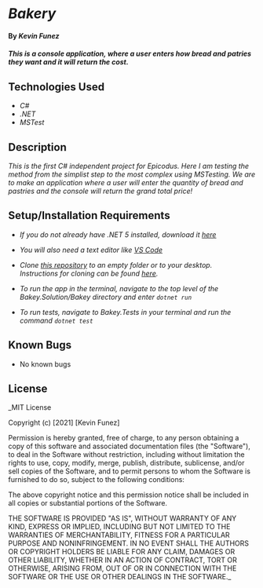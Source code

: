 # _Bakery_

#### By _**Kevin Funez**_

#### _This is a console application, where a user enters how bread and patries they want and it will return the cost._

## Technologies Used

* _C#_
* _.NET_
* _MSTest_

## Description

_This is the first C# independent project for Epicodus. Here I am testing the method from the simplist step to the most complex using MSTesting. We are to make an application where a user will enter the quantity of bread and pastries and the console will return the grand total price!_ 

## Setup/Installation Requirements

* _If you do not already have .NET 5 installed, download it [here](https://dotnet.microsoft.com/download/dotnet/5.0)_
* _You will also need a text editor like [VS Code](https://code.visualstudio.com/)_

* _Clone [this repository](https://github.com/KevinFunez5/bakery) to an empty folder or to your desktop.  
Instructions for cloning can be found [here](https://docs.github.com/en/github/creating-cloning-and-archiving-repositories/cloning-a-repository-from-github/cloning-a-repository)._
* _To run the app in the terminal, navigate to the top level of the Bakey.Solution/Bakey directory and enter ```dotnet run```_
* _To run tests, navigate to Bakey.Tests in your terminal and run the command ```dotnet test```_

## Known Bugs

* No known bugs

## License

_MIT License

Copyright (c) [2021] [Kevin Funez]

Permission is hereby granted, free of charge, to any person obtaining a copy of this software and associated documentation files (the "Software"), to deal in the Software without restriction, including without limitation the rights to use, copy, modify, merge, publish, distribute, sublicense, and/or sell copies of the Software, and to permit persons to whom the Software is furnished to do so, subject to the following conditions:

The above copyright notice and this permission notice shall be included in all copies or substantial portions of the Software.

THE SOFTWARE IS PROVIDED "AS IS", WITHOUT WARRANTY OF ANY KIND, EXPRESS OR IMPLIED, INCLUDING BUT NOT LIMITED TO THE WARRANTIES OF MERCHANTABILITY, FITNESS FOR A PARTICULAR PURPOSE AND NONINFRINGEMENT. IN NO EVENT SHALL THE AUTHORS OR COPYRIGHT HOLDERS BE LIABLE FOR ANY CLAIM, DAMAGES OR OTHER LIABILITY, WHETHER IN AN ACTION OF CONTRACT, TORT OR OTHERWISE, ARISING FROM, OUT OF OR IN CONNECTION WITH THE SOFTWARE OR THE USE OR OTHER DEALINGS IN THE SOFTWARE._